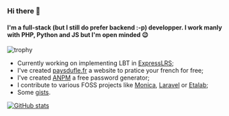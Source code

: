### Hi there 👋

#### I'm a full-stack (but I still do prefer backend :-p) developper. I work manly with PHP, Python and JS but I'm open minded :wink:

![trophy](https://github-profile-trophy.vercel.app/?username=TeddyBear06&theme=onedark)

- Currently working on implementing LBT in [ExpressLRS](https://github.com/AlessandroAU/ExpressLRS);
- I've created [paysdufle.fr](https://paysdufle.fr/) a website to pratice your french for free;
- I've created [ANPM](https://lfconsult.fr/anpm/index.html) a free password generator;
- I contribute to various FOSS projects like [Monica](https://github.com/monicahq/monica/pulls?q=is%3Aclose+is%3Apr+author%3ATeddyBear06+), [Laravel](https://github.com/laravel/docs/pulls?q=is%3Aclose+is%3Apr+author%3ATeddyBear06+) or [Etalab](https://github.com/etalab/jours-feries-france/pulls?q=is%3Aclose+is%3Apr+author%3ATeddyBear06+);
- Some [gists](https://gist.github.com/TeddyBear06).

[![GitHub stats](https://github-readme-stats.vercel.app/api?username=TeddyBear06&count_private=true)](https://github.com/anuraghazra/github-readme-stats)
